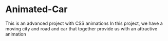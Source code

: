 # Animated-Car
This is an advanced project with CSS animations In this project, we have a moving city and road and car that together provide us with an attractive animation
